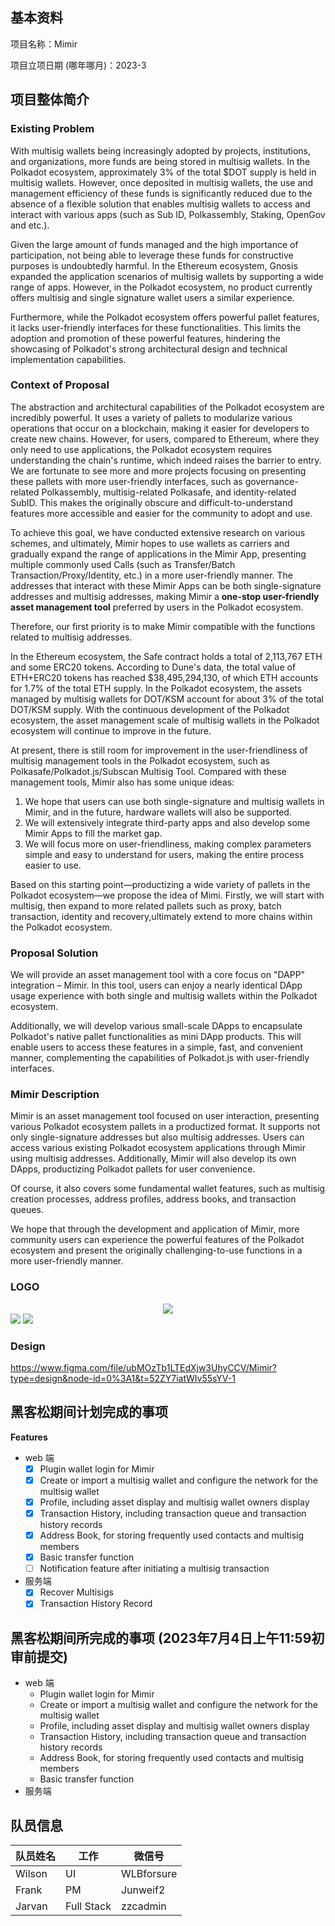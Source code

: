 ## 基本资料

项目名称：Mimir

项目立项日期 (哪年哪月)：2023-3

## 项目整体简介

### **Existing Problem**

With multisig wallets being increasingly adopted by projects, institutions, and organizations, more funds are being stored in multisig wallets. In the Polkadot ecosystem, approximately 3% of the total $DOT supply is held in multisig wallets. However, once deposited in multisig wallets, the use and management efficiency of these funds is significantly reduced due to the absence of a flexible solution that enables multisig wallets to access and interact with various apps (such as Sub ID, Polkassembly, Staking, OpenGov and etc.).

Given the large amount of funds managed and the high importance of participation, not being able to leverage these funds for constructive purposes is undoubtedly harmful. In the Ethereum ecosystem, Gnosis expanded the application scenarios of multisig wallets by supporting a wide range of apps. However, in the Polkadot ecosystem, no product currently offers multisig and single signature wallet users a similar experience.

Furthermore, while the Polkadot ecosystem offers powerful pallet features, it lacks user-friendly interfaces for these functionalities. This limits the adoption and promotion of these powerful features, hindering the showcasing of Polkadot's strong architectural design and technical implementation capabilities.

### **Context of Proposal**

The abstraction and architectural capabilities of the Polkadot ecosystem are incredibly powerful. It uses a variety of pallets to modularize various operations that occur on a blockchain, making it easier for developers to create new chains. However, for users, compared to Ethereum, where they only need to use applications, the Polkadot ecosystem requires understanding the chain's runtime, which indeed raises the barrier to entry. We are fortunate to see more and more projects focusing on presenting these pallets with more user-friendly interfaces, such as governance-related Polkassembly, multisig-related Polkasafe, and identity-related SubID. This makes the originally obscure and difficult-to-understand features more accessible and easier for the community to adopt and use.

To achieve this goal, we have conducted extensive research on various schemes, and ultimately, Mimir hopes to use wallets as carriers and gradually expand the range of applications in the Mimir App, presenting multiple commonly used Calls (such as Transfer/Batch Transaction/Proxy/Identity, etc.) in a more user-friendly manner. The addresses that interact with these Mimir Apps can be both single-signature addresses and multisig addresses, making Mimir a **one-stop user-friendly asset management tool** preferred by users in the Polkadot ecosystem.

Therefore, our first priority is to make Mimir compatible with the functions related to multisig addresses.

In the Ethereum ecosystem, the Safe contract holds a total of 2,113,767 ETH and some ERC20 tokens. According to Dune's data, the total value of ETH+ERC20 tokens has reached $38,495,294,130, of which ETH accounts for 1.7% of the total ETH supply. In the Polkadot ecosystem, the assets managed by multisig wallets for DOT/KSM account for about 3% of the total DOT/KSM supply. With the continuous development of the Polkadot ecosystem, the asset management scale of multisig wallets in the Polkadot ecosystem will continue to improve in the future.

At present, there is still room for improvement in the user-friendliness of multisig management tools in the Polkadot ecosystem, such as Polkasafe/Polkadot.js/Subscan Multisig Tool. Compared with these management tools, Mimir also has some unique ideas:

1. We hope that users can use both single-signature and multisig wallets in Mimir, and in the future, hardware wallets will also be supported.
2. We will extensively integrate third-party apps and also develop some Mimir Apps to fill the market gap.
3. We will focus more on user-friendliness, making complex parameters simple and easy to understand for users, making the entire process easier to use.

Based on this starting point—productizing a wide variety of pallets in the Polkadot ecosystem—we propose the idea of Mimi. Firstly, we will start with multisig, then expand to more related pallets such as proxy, batch transaction, identity and recovery,ultimately extend to more chains within the Polkadot ecosystem.

### **Proposal Solution**

We will provide an asset management tool with a core focus on "DAPP" integration – Mimir. In this tool, users can enjoy a nearly identical DApp usage experience with both single and multisig wallets within the Polkadot ecosystem.

Additionally, we will develop various small-scale DApps to encapsulate Polkadot's native pallet functionalities as mini DApp products. This will enable users to access these features in a simple, fast, and convenient manner, complementing the capabilities of Polkadot.js with user-friendly interfaces.

### **Mimir Description**

Mimir is an asset management tool focused on user interaction, presenting various Polkadot ecosystem pallets in a productized format. It supports not only single-signature addresses but also multisig addresses. Users can access various existing Polkadot ecosystem applications through Mimir using multisig addresses. Additionally, Mimir will also develop its own DApps, productizing Polkadot pallets for user convenience.

Of course, it also covers some fundamental wallet features, such as multisig creation processes, address profiles, address books, and transaction queues.

We hope that through the development and application of Mimir, more community users can experience the powerful features of the Polkadot ecosystem and present the originally challenging-to-use functions in a more user-friendly manner.

### **LOGO**

<div style="text-align: center">
  <img src="./assets/M.svg"/>
</div>

<img src="./assets/mimir-w.svg"/>

<img src="./assets/mimir.svg"/>

### **Design**

https://www.figma.com/file/ubMOzTb1LTEdXjw3UhyCCV/Mimir?type=design&node-id=0%3A1&t=52ZY7iatWIv55sYV-1

## 黑客松期间计划完成的事项

**Features**

- web 端
    - [x]  Plugin wallet login for Mimir
    - [x]  Create or import a multisig wallet and configure the network for the multisig wallet
    - [x]  Profile, including asset display and multisig wallet owners display
    - [x]  Transaction History, including transaction queue and transaction history records
    - [x]  Address Book, for storing frequently used contacts and multisig members
    - [x]  Basic transfer function
    - [ ]  Notification feature after initiating a multisig transaction
- 服务端
    - [x]  Recover Multisigs
    - [x]  Transaction History Record

## 黑客松期间所完成的事项 (2023年7月4日上午11:59初审前提交)


- web 端
    - Plugin wallet login for Mimir
    - Create or import a multisig wallet and configure the network for the multisig wallet
    - Profile, including asset display and multisig wallet owners display
    - Transaction History, including transaction queue and transaction history records
    - Address Book, for storing frequently used contacts and multisig members
    - Basic transfer function
- 服务端

## 队员信息

| 队员姓名 | 工作 | 微信号 |
| --- | --- | --- |
| Wilson | UI | WLBforsure |
| Frank | PM | Junweif2 |
| Jarvan | Full Stack | zzcadmin |